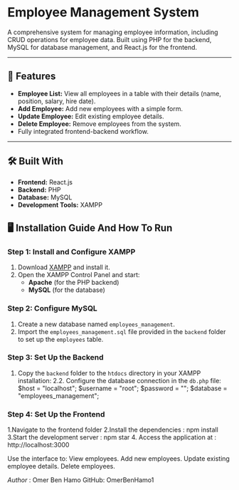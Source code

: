# Employee Management System

A comprehensive system for managing employee information, including CRUD operations for employee data. Built using PHP for the backend, MySQL for database management, and React.js for the frontend.

---

## 🚀 Features
- **Employee List:** View all employees in a table with their details (name, position, salary, hire date).
- **Add Employee:** Add new employees with a simple form.
- **Update Employee:** Edit existing employee details.
- **Delete Employee:** Remove employees from the system.
- Fully integrated frontend-backend workflow.

---

## 🛠️ Built With
- **Frontend:** React.js 
- **Backend:** PHP
- **Database:** MySQL
- **Development Tools:** XAMPP

## 🖥️ Installation Guide And How To Run

### Step 1: Install and Configure XAMPP
1. Download [XAMPP](https://www.apachefriends.org/index.html) and install it.
2. Open the XAMPP Control Panel and start:
   - **Apache** (for the PHP backend)
   - **MySQL** (for the database)

### Step 2: Configure MySQL
1. Create a new database named `employees_management`.
2.  Import the `employees_management.sql` file provided in the `backend` folder to set up the `employees` table.

### Step 3: Set Up the Backend
1. Copy the `backend` folder to the `htdocs` directory in your XAMPP installation:
2.2. Configure the database connection in the `db.php` file:
$host = "localhost";
$username = "root";
$password = "";
$database = "employees_management";

### Step 4: Set Up the Frontend
1.Navigate to the frontend folder
2.Install the dependencies : npm install
3.Start the development server : npm star
4. Access the application at : http://localhost:3000

Use the interface to:
View employees.
Add new employees.
Update existing employee details.
Delete employees.

*Author* :
Omer Ben Hamo
GitHub: OmerBenHamo1


